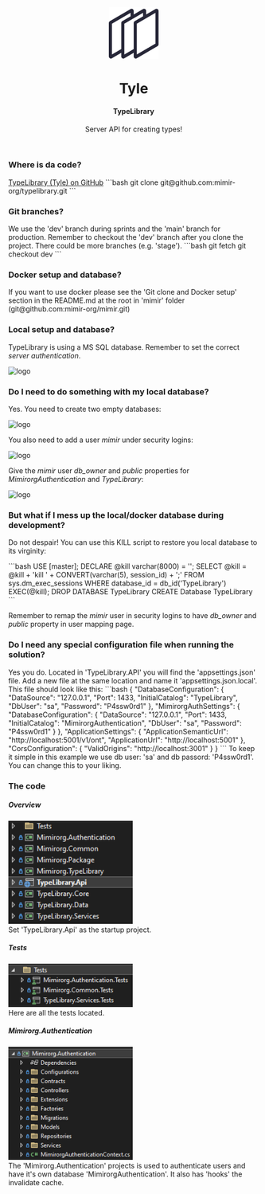 <div align="center">
  <img src="images/library.png" alt="logo" width="100" height="auto" />
  <h1>Tyle</h1>
  <h4>TypeLibrary</h4>
  <p>Server API for creating types!</p>
</div>

<br />

<h3>Where is da code?</h3>
<a href="https://github.com/mimir-org/typelibrary">TypeLibrary (Tyle) on GitHub</a>
```bash
git clone git@github.com:mimir-org/typelibrary.git
```
<h3>Git branches?</h3>
We use the 'dev' branch during sprints and the 'main' branch for production. Remember to checkout the 'dev' branch after you clone the project. There could be more branches (e.g. 'stage').
```bash
git fetch
git checkout dev
```

<h3>Docker setup and database?</h3>
If you want to use docker please see the 'Git clone and Docker setup' section in the README.md at the root in 'mimir' folder (git@github.com:mimir-org/mimir.git)

<h3>Local setup and database?</h3>
<p>TypeLibrary is using a MS SQL database. Remember to set the correct <i>server authentication</i>.</p>  
<img src="https://github.com/mimir-org/typelibrary/blob/dev/src/server/Images/SqlDbProperty.PNG" alt="logo" width="400" height="auto" />

<h3>Do I need to do something with my local database?</h3>
<p>Yes. You need to create two empty databases:<p>
<img src="/images/SqlDatabases.png" alt="logo" width="200" height="auto" />
<p>You also need to add a user <i>mimir</i> under security logins:</p>
<img src="/images/SqlMimirUser.png" alt="logo" width="300" height="auto" />
<p>Give the <i>mimir</i> user <i>db_owner</i> and <i>public</i> properties for <i>MimirorgAuthentication</i> and <i>TypeLibrary</i>:</p>
<img src="/images/SqlMimirMapping.png" alt="logo" width="200" height="auto" />

<h3>But what if I mess up the local/docker database during development?</h3>
<p>Do not despair! You can use this KILL script to restore you local database to its virginity:</p>
```bash
USE [master];
DECLARE @kill varchar(8000) = '';
SELECT @kill = @kill + 'kill ' + CONVERT(varchar(5), session_id) + ';'
FROM sys.dm_exec_sessions
WHERE database_id = db_id('TypeLibrary')
EXEC(@kill);
DROP DATABASE TypeLibrary
CREATE Database TypeLibrary
```
<p>Remember to remap the <i>mimir</i> user in security logins to have <i>db_owner</i> and <i>public</i> property in user mapping page.</p>

<h3>Do I need any special configuration file when running the solution?</h3>
Yes you do. Located in 'TypeLibrary.API' you will find the 'appsettings.json' file. Add a new file at the same location and name it 'appsettings.json.local'. This file should look like this:
```bash
{
  "DatabaseConfiguration": {
    "DataSource": "127.0.0.1",
    "Port": 1433,
    "InitialCatalog": "TypeLibrary",
    "DbUser": "sa",
    "Password": "P4ssw0rd1"
  },
  "MimirorgAuthSettings": {
    "DatabaseConfiguration": {
      "DataSource": "127.0.0.1",
      "Port": 1433,
      "InitialCatalog": "MimirorgAuthentication",
      "DbUser": "sa",
      "Password": "P4ssw0rd1"
    }
  },
  "ApplicationSettings": {
    "ApplicationSemanticUrl": "http://localhost:5001/v1/ont",
    "ApplicationUrl": "http://localhost:5001"
  },
  "CorsConfiguration": {
    "ValidOrigins": "http://localhost:3001"
  }
}
```
To keep it simple in this example we use db user: 'sa' and db passord: 'P4ssw0rd1'. You can change this to your liking.

<h3>The code</h3>
<h5>Overview</h5>
<img src="images/code_overview.png" alt="logo" width="250" height="auto" />
</br>
Set 'TypeLibrary.Api' as the startup project.

<h5>Tests</h5>
<img src="images/code_tests.png" alt="logo" width="250" height="auto" />
</br>
Here are all the tests located.


<h5>Mimirorg.Authentication</h5>
<img src="images/code_authentication.png" alt="logo" width="250" height="auto" />
</br>
The 'Mimirorg.Authentication' projects is used to authenticate users and have it's own database 'MimirorgAuthentication'. It also has 'hooks' the invalidate cache. 

